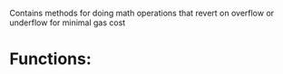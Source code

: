 Contains methods for doing math operations that revert on overflow or underflow for minimal gas cost

# Functions:













